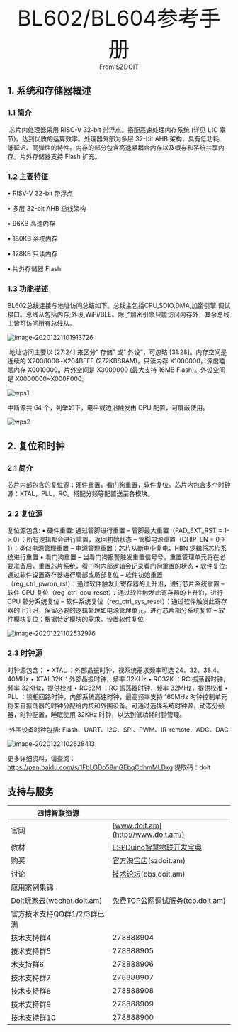 <center><font size=10> BL602/BL604参考手册 </center></font>
<center> From SZDOIT</center>

## 1. 系统和存储器概述

### 1.1 简介

​		芯片内处理器采用 RISC-V 32-bit 带浮点。搭配高速处理内存系统 (详见 L1C 章节)，达到优质的运算效率。处理器外部为多层 32-bit AHB 架构，具有低功耗、低延迟、高弹性的特性。内存的部分包含高速紧耦合内存以及缓存和系统共享内存。片外存储器支持 Flash 扩充。

### 1.2 主要特征

• RISV-V 32-bit 带浮点

• 多层 32-bit AHB 总线架构

• 96KB 高速内存

• 180KB 系统内存

• 128KB 只读内存

• 片外存储器 Flash

### 1.3 功能描述

​		BL602总线连接与地址访问总结如下。总线主包括CPU,SDIO,DMA,加密引擎,调试接口。总线从包括内存,外设,WiFi/BLE。除了加密引擎只能访问内存外，其余总线主皆可访问所有总线从。

![image-20201221101913726](image-20201221101913726.png)

​		地址访问主要以 [27:24] 来区分” 存储” 或” 外设”，可忽略 [31:28]。内存空间是连续的 X2008000~X204BFFF (272KBSRAM)，只读内存 X1000000，深度睡眠内存 X0010000。片外空间是 X3000000 (最大支持 16MB Flash)。外设空间是 X0000000~X000F000。

![wps1](wps1.png)

中断源共 64 个，列举如下，电平或边沿触发由 CPU 配置，可屏蔽使用。

![wps2](wps2.png)

## 2. 复位和时钟

### 2.1 简介

​		芯片内部包含的复位源：硬件重置，看门狗重置，软件复位。芯片内包含多个时钟源：XTAL，PLL，RC。搭配分频等配置送至各模块。

### 2.2 复位源

复位源包含:
• 硬件重置: 通过管脚进行重置
– 管脚最大重置（PAD_EXT_RST = 1-> 0）：所有逻辑都会进行重置，返回初始状态
– 管脚电源重置（CHIP_EN = 0-> 1）：类似电源管理重置
– 电源管理重置：芯片从断电中复电，HBN 逻辑将芯片系统进行重置
• 看门狗重置
– 当看门狗报警触发重置信号号，重置管理单元将在必要准备后，重置芯片系统，看门狗内部逻辑会记录看门狗重置的状态
• 软件复位: 通过软件设置寄存器进行局部或局部复位
– 软件初始重置（reg_ctrl_pwron_rst）：通过软件触发此寄存器的上升沿，进行芯片系统重置
– 软件 CPU 复位（reg_ctrl_cpu_reset）：通过软件触发此寄存器的上升沿，进行 CPU 部分系统复位
– 软件系统复位（reg_ctrl_sys_reset）：通过软件触发此寄存器的上升沿，保留必要的逻辑处理如电源管理单元，进行芯片部分系统复位
– 软件模块复位：根据特定模块的需求，设置软件复位

![image-20201221102532976](image-20201221102532976.png)

### 2.3 时钟源

时钟源包含：
• XTAL ：外部晶振时钟，视系统需求频率可选 24、32、38.4、40MHz
• XTAL32K：外部晶振时钟，频率 32KHz
• RC32K ：RC 振荡器时钟，频率 32KHz，提供校准
• RC32M ：RC 振荡器时钟，频率 32MHz，提供校准
• PLL ：锁相回路时钟，内部系统高速时钟，最高频率支持 160MHz
		时钟控制单元将来自振荡器的时钟分配给内核和外围设备。可通过选择系统时钟源，动态分频器，时钟配置，睡眠使用 32KHz 时钟，以达到低功耗时钟管理。

​		外围设备时钟包括: Flash、UART、I2C、SPI、PWM、IR-remote、ADC、DAC

![image-20201221102628413](image-20201221102628413.png)

更多详细资料，请查阅：https://pan.baidu.com/s/1FbLGDo58mGEbqCdhmMLDxg 
提取码：doit 

## 支持与服务

| 四博智联资源                                        |                                                              |
| --------------------------------------------------- | ------------------------------------------------------------ |
| 官网                                                | [www.doit.am](http://www.doit.am/)                           |
| 教材                                                | [ESPDuino智慧物联开发宝典](https://item.taobao.com/item.htm?spm=a1z10.3-c.w4002-7420449993.9.Bgp1Ll&id=520583000610) |
| 购买                                                | [官方淘宝店](https://szdoit.taobao.com/)(szdoit.am)          |
| 讨论                                                | [技术论坛](http://bbs.doit.am/forum.php)(bbs.doit.am)        |
| 应用案例集锦                                        |                                                              |
| [Doit玩家云](http://wechat.doit.am)(wechat.doit.am) | [免费TCP公网调试服务](http://tcp.doit.am)(tcp.doit.am)       |
| 官方技术支持QQ群1/2/3群已满                         |                                                              |
| 技术支持群4                                         | 278888904                                                    |
| 技术支持群5                                         | 278888905                                                    |
| 术支持群6                                           | 278888906                                                    |
| 技术支持群7                                         | 278888907                                                    |
| 技术支持群8                                         | 278888908                                                    |
| 技术支持群9                                         | 278888909                                                    |
| 技术支持群10                                        | 278888900                                                    |